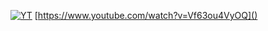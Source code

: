 [![YT](https://i.ytimg.com/vi/Vf63ou4VyOQ/maxresdefault.jpg)](https://www.youtube.com/watch?v=Vf63ou4VyOQ)
[https://www.youtube.com/watch?v=Vf63ou4VyOQ]()
